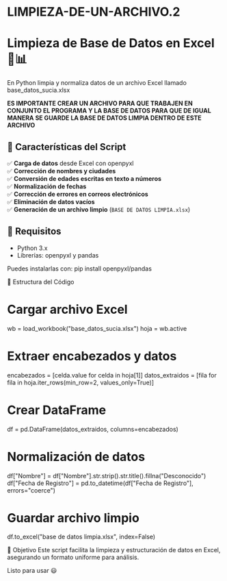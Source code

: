 # LIMPIEZA-DE-UN-ARCHIVO.2
# Limpieza de Base de Datos en Excel 🧹📊

En Python  limpia y normaliza datos de un archivo Excel llamado base_datos_sucia.xlsx

**ES IMPORTANTE CREAR UN ARCHIVO PARA QUE TRABAJEN EN CONJUNTO EL PROGRAMA Y LA BASE DE DATOS PARA QUE DE IGUAL MANERA SE GUARDE LA BASE DE DATOS LIMPIA DENTRO DE ESTE ARCHIVO**

## 📌 Características del Script

✅ **Carga de datos** desde Excel con openpyxl  
✅ **Corrección de nombres y ciudades**  
✅ **Conversión de edades escritas en texto a números**  
✅ **Normalización de fechas**  
✅ **Corrección de errores en correos electrónicos**  
✅ **Eliminación de datos vacíos**  
✅ **Generación de un archivo limpio** (`BASE DE DATOS LIMPIA.xlsx`)  

## 🚀 Requisitos
- Python 3.x  
- Librerías: openpyxl y pandas

Puedes instalarlas con:
pip install openpyxl/pandas

📂 Estructura del Código
# Cargar archivo Excel
wb = load_workbook("base_datos_sucia.xlsx")
hoja = wb.active

# Extraer encabezados y datos
encabezados = [celda.value for celda in hoja[1]]
datos_extraidos = [fila for fila in hoja.iter_rows(min_row=2, values_only=True)]

# Crear DataFrame
df = pd.DataFrame(datos_extraidos, columns=encabezados)

# Normalización de datos
df["Nombre"] = df["Nombre"].str.strip().str.title().fillna("Desconocido")
df["Fecha de Registro"] = pd.to_datetime(df["Fecha de Registro"], errors="coerce")

# Guardar archivo limpio
df.to_excel("base de datos limpia.xlsx", index=False)

🎯 Objetivo
Este script facilita la limpieza y estructuración de datos en Excel, asegurando un formato uniforme para análisis.

Listo para usar 😃
